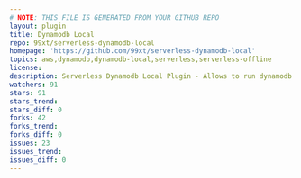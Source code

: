 ```yaml
---
# NOTE: THIS FILE IS GENERATED FROM YOUR GITHUB REPO
layout: plugin
title: Dynamodb Local
repo: 99xt/serverless-dynamodb-local
homepage: 'https://github.com/99xt/serverless-dynamodb-local'
topics: aws,dynamodb,dynamodb-local,serverless,serverless-offline
license: 
description: Serverless Dynamodb Local Plugin - Allows to run dynamodb locally for serverless
watchers: 91
stars: 91
stars_trend: 
stars_diff: 0
forks: 42
forks_trend: 
forks_diff: 0
issues: 23
issues_trend: 
issues_diff: 0
---
```

